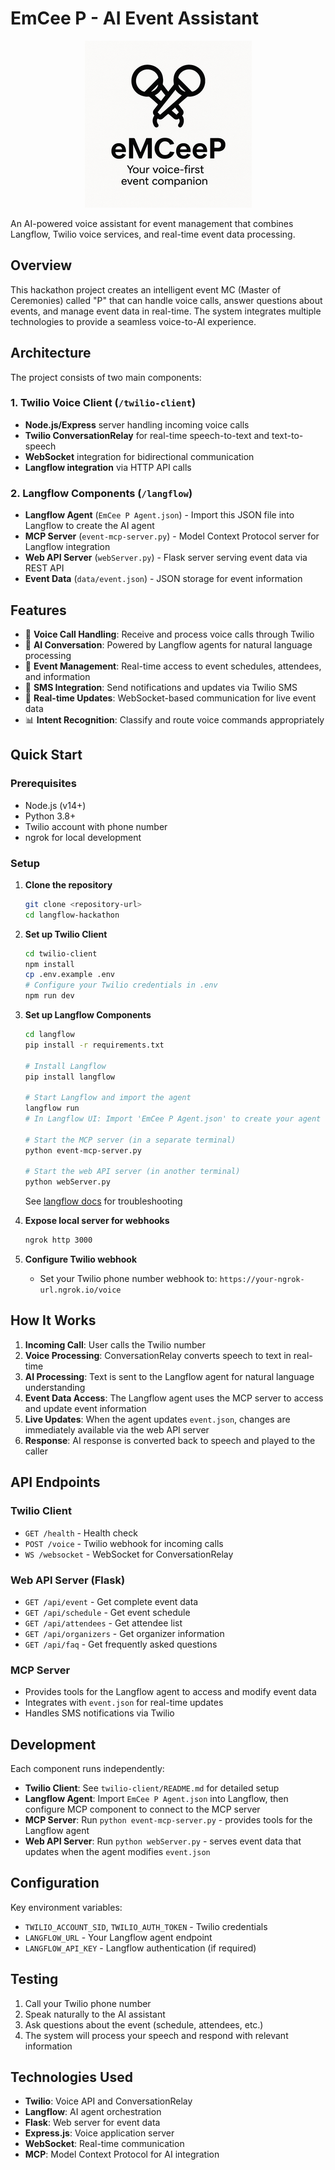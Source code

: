 # EmCee P - AI Event Assistant

<p align="center">
  <img src="logo.webp" alt="EmCee P Logo" />
</p>

An AI-powered voice assistant for event management that combines Langflow, Twilio voice services, and real-time event data processing.

## Overview

This hackathon project creates an intelligent event MC (Master of Ceremonies) called "P" that can handle voice calls, answer questions about events, and manage event data in real-time. The system integrates multiple technologies to provide a seamless voice-to-AI experience.

## Architecture

The project consists of two main components:

### 1. Twilio Voice Client (`/twilio-client`)

- **Node.js/Express** server handling incoming voice calls
- **Twilio ConversationRelay** for real-time speech-to-text and text-to-speech
- **WebSocket** integration for bidirectional communication
- **Langflow integration** via HTTP API calls

### 2. Langflow Components (`/langflow`)

- **Langflow Agent** (`EmCee P Agent.json`) - Import this JSON file into Langflow to create the AI agent
- **MCP Server** (`event-mcp-server.py`) - Model Context Protocol server for Langflow integration
- **Web API Server** (`webServer.py`) - Flask server serving event data via REST API
- **Event Data** (`data/event.json`) - JSON storage for event information

## Features

- 🎤 **Voice Call Handling**: Receive and process voice calls through Twilio
- 🤖 **AI Conversation**: Powered by Langflow agents for natural language processing
- 📅 **Event Management**: Real-time access to event schedules, attendees, and information
- 📱 **SMS Integration**: Send notifications and updates via Twilio SMS
- 🔄 **Real-time Updates**: WebSocket-based communication for live event data
- 📊 **Intent Recognition**: Classify and route voice commands appropriately

## Quick Start

### Prerequisites

- Node.js (v14+)
- Python 3.8+
- Twilio account with phone number
- ngrok for local development

### Setup

1. **Clone the repository**

   ```bash
   git clone <repository-url>
   cd langflow-hackathon
   ```

2. **Set up Twilio Client**

   ```bash
   cd twilio-client
   npm install
   cp .env.example .env
   # Configure your Twilio credentials in .env
   npm run dev
   ```

3. **Set up Langflow Components**

   ```bash
   cd langflow
   pip install -r requirements.txt

   # Install Langflow
   pip install langflow

   # Start Langflow and import the agent
   langflow run
   # In Langflow UI: Import 'EmCee P Agent.json' to create your agent

   # Start the MCP server (in a separate terminal)
   python event-mcp-server.py

   # Start the web API server (in another terminal)
   python webServer.py
   ```

   See [langflow docs](https://docs.langflow.org/) for troubleshooting

4. **Expose local server for webhooks**

   ```bash
   ngrok http 3000
   ```

5. **Configure Twilio webhook**
   - Set your Twilio phone number webhook to: `https://your-ngrok-url.ngrok.io/voice`

## How It Works

1. **Incoming Call**: User calls the Twilio number
2. **Voice Processing**: ConversationRelay converts speech to text in real-time
3. **AI Processing**: Text is sent to the Langflow agent for natural language understanding
4. **Event Data Access**: The Langflow agent uses the MCP server to access and update event information
5. **Live Updates**: When the agent updates `event.json`, changes are immediately available via the web API server
6. **Response**: AI response is converted back to speech and played to the caller

## API Endpoints

### Twilio Client

- `GET /health` - Health check
- `POST /voice` - Twilio webhook for incoming calls
- `WS /websocket` - WebSocket for ConversationRelay

### Web API Server (Flask)

- `GET /api/event` - Get complete event data
- `GET /api/schedule` - Get event schedule
- `GET /api/attendees` - Get attendee list
- `GET /api/organizers` - Get organizer information
- `GET /api/faq` - Get frequently asked questions

### MCP Server

- Provides tools for the Langflow agent to access and modify event data
- Integrates with `event.json` for real-time updates
- Handles SMS notifications via Twilio

## Development

Each component runs independently:

- **Twilio Client**: See `twilio-client/README.md` for detailed setup
- **Langflow Agent**: Import `EmCee P Agent.json` into Langflow, then configure MCP component to connect to the MCP server
- **MCP Server**: Run `python event-mcp-server.py` - provides tools for the Langflow agent
- **Web API Server**: Run `python webServer.py` - serves event data that updates when the agent modifies `event.json`

## Configuration

Key environment variables:

- `TWILIO_ACCOUNT_SID`, `TWILIO_AUTH_TOKEN` - Twilio credentials
- `LANGFLOW_URL` - Your Langflow agent endpoint
- `LANGFLOW_API_KEY` - Langflow authentication (if required)

## Testing

1. Call your Twilio phone number
2. Speak naturally to the AI assistant
3. Ask questions about the event (schedule, attendees, etc.)
4. The system will process your speech and respond with relevant information

## Technologies Used

- **Twilio**: Voice API and ConversationRelay
- **Langflow**: AI agent orchestration
- **Flask**: Web server for event data
- **Express.js**: Voice application server
- **WebSocket**: Real-time communication
- **MCP**: Model Context Protocol for AI integration
